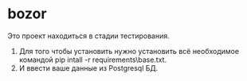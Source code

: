 # bozor
 Это проект находиться в стадии тестирования.
1) Для того чтобы установить нужно установить всё необходимое командой pip intall -r requirements\base.txt.
2) И ввести ваше данные из Postgresql БД.
